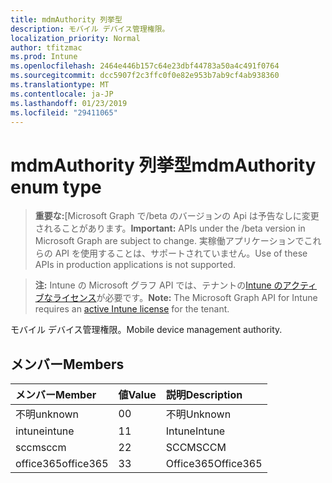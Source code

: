 ```yaml
---
title: mdmAuthority 列挙型
description: モバイル デバイス管理権限。
localization_priority: Normal
author: tfitzmac
ms.prod: Intune
ms.openlocfilehash: 2464e446b157c64e23dbf44783a50a4c491f0764
ms.sourcegitcommit: dcc5907f2c3ffc0f0e82e953b7ab9cf4ab938360
ms.translationtype: MT
ms.contentlocale: ja-JP
ms.lasthandoff: 01/23/2019
ms.locfileid: "29411065"
---
```

# <a name="mdmauthority-enum-type"></a><span data-ttu-id="cec4d-103">mdmAuthority 列挙型</span><span class="sxs-lookup"><span data-stu-id="cec4d-103">mdmAuthority enum type</span></span>

> <span data-ttu-id="cec4d-104">**重要な:**[Microsoft Graph で/beta のバージョンの Api は予告なしに変更されることがあります。</span><span class="sxs-lookup"><span data-stu-id="cec4d-104">**Important:** APIs under the /beta version in Microsoft Graph are subject to change.</span></span> <span data-ttu-id="cec4d-105">実稼働アプリケーションでこれらの API を使用することは、サポートされていません。</span><span class="sxs-lookup"><span data-stu-id="cec4d-105">Use of these APIs in production applications is not supported.</span></span>

> <span data-ttu-id="cec4d-106">**注:** Intune の Microsoft グラフ API では、テナントの[Intune のアクティブなライセンス](https://go.microsoft.com/fwlink/?linkid=839381)が必要です。</span><span class="sxs-lookup"><span data-stu-id="cec4d-106">**Note:** The Microsoft Graph API for Intune requires an [active Intune license](https://go.microsoft.com/fwlink/?linkid=839381) for the tenant.</span></span>

<span data-ttu-id="cec4d-107">モバイル デバイス管理権限。</span><span class="sxs-lookup"><span data-stu-id="cec4d-107">Mobile device management authority.</span></span>

## <a name="members"></a><span data-ttu-id="cec4d-108">メンバー</span><span class="sxs-lookup"><span data-stu-id="cec4d-108">Members</span></span>
|<span data-ttu-id="cec4d-109">メンバー</span><span class="sxs-lookup"><span data-stu-id="cec4d-109">Member</span></span>|<span data-ttu-id="cec4d-110">値</span><span class="sxs-lookup"><span data-stu-id="cec4d-110">Value</span></span>|<span data-ttu-id="cec4d-111">説明</span><span class="sxs-lookup"><span data-stu-id="cec4d-111">Description</span></span>|
|:---|:---|:---|
|<span data-ttu-id="cec4d-112">不明</span><span class="sxs-lookup"><span data-stu-id="cec4d-112">unknown</span></span>|<span data-ttu-id="cec4d-113">0</span><span class="sxs-lookup"><span data-stu-id="cec4d-113">0</span></span>|<span data-ttu-id="cec4d-114">不明</span><span class="sxs-lookup"><span data-stu-id="cec4d-114">Unknown</span></span>|
|<span data-ttu-id="cec4d-115">intune</span><span class="sxs-lookup"><span data-stu-id="cec4d-115">intune</span></span>|<span data-ttu-id="cec4d-116">1</span><span class="sxs-lookup"><span data-stu-id="cec4d-116">1</span></span>|<span data-ttu-id="cec4d-117">Intune</span><span class="sxs-lookup"><span data-stu-id="cec4d-117">Intune</span></span>|
|<span data-ttu-id="cec4d-118">sccm</span><span class="sxs-lookup"><span data-stu-id="cec4d-118">sccm</span></span>|<span data-ttu-id="cec4d-119">2</span><span class="sxs-lookup"><span data-stu-id="cec4d-119">2</span></span>|<span data-ttu-id="cec4d-120">SCCM</span><span class="sxs-lookup"><span data-stu-id="cec4d-120">SCCM</span></span>|
|<span data-ttu-id="cec4d-121">office365</span><span class="sxs-lookup"><span data-stu-id="cec4d-121">office365</span></span>|<span data-ttu-id="cec4d-122">3</span><span class="sxs-lookup"><span data-stu-id="cec4d-122">3</span></span>|<span data-ttu-id="cec4d-123">Office365</span><span class="sxs-lookup"><span data-stu-id="cec4d-123">Office365</span></span>|




